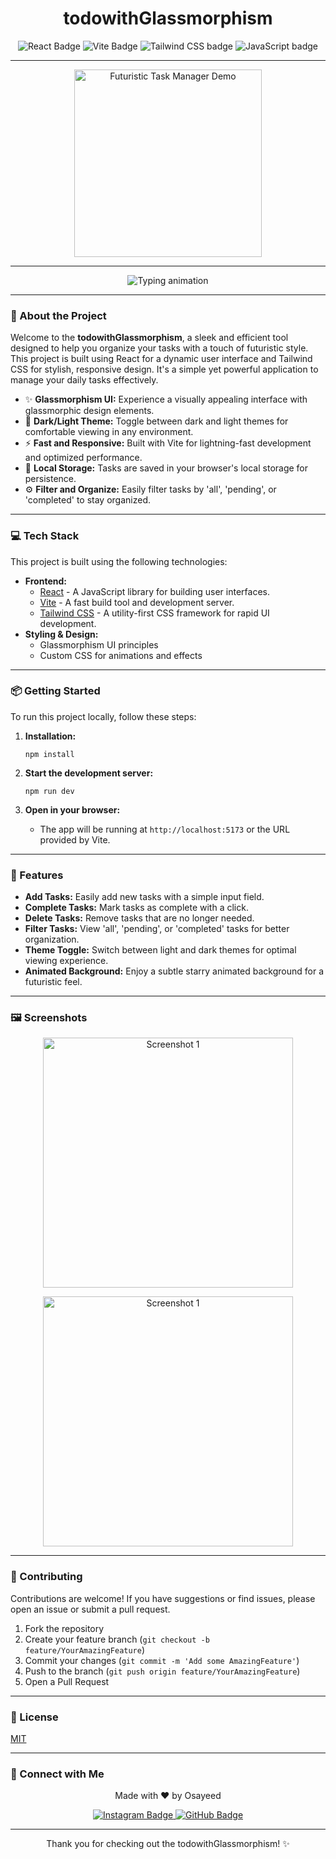 <h1 align="center">todowithGlassmorphism</h1>

<p align="center">
  <img src="https://img.shields.io/badge/React-61DAFB?style=for-the-badge&logo=react&logoColor=white&labelColor=black&color=cyan" alt="React Badge" />
  <img src="https://img.shields.io/badge/Vite-B73BFE?style=for-the-badge&logo=vite&logoColor=white&labelColor=black&color=blueviolet" alt="Vite Badge" />
  <img src="https://img.shields.io/badge/Tailwind_CSS-38B2AC?style=for-the-badge&logo=tailwind-css&logoColor=white&labelColor=black&color=teal" alt="Tailwind CSS badge" />
  <img src="https://img.shields.io/badge/JavaScript-F7DF1E?style=for-the-badge&logo=javascript&logoColor=black&labelColor=black&color=yellow" alt="JavaScript badge" />
</p>

---

<p align="center">
  <!-- Replace with an actual GIF or a placeholder image -->
  <img src="https://camo.githubusercontent.com/f0d1d4ef8153263218f960319e84981305e6458ae8ce87e1637311eec40f8a72/68747470733a2f2f6d656469612e67697068792e636f6d2f6d656469612f76312e59326c6b505463354d4749334e6a457861475a6f633370774d7a646a5a6d7477656e7032596d4e725a5868754d6d4e364e7a5a6c596d357062323968636a55345954567a61695a6c634431324d56396e61575a7a58334e6c59584a6a61435a6a6444316e2f6247677363356d576f727966674b427831752f67697068792e676966" alt="Futuristic Task Manager Demo" width="300" height="300"/>
</p>

---

<p align="center">
  <img src="https://readme-typing-svg.demolab.com?font=Orbitron&weight=500&size=24&duration=4000&pause=500&color=4dd0e1&center=true&vCenter=true&width=600&lines=Organize+Your+Future+Tasks;Sleek+and+Efficient+Task+Management;Built+with+React+and+Tailwind+CSS" alt="Typing animation" />
</p>

---

### 🚀 About the Project

Welcome to the **todowithGlassmorphism**, a sleek and efficient tool designed to help you organize your tasks with a touch of futuristic style. This project is built using React for a dynamic user interface and Tailwind CSS for stylish, responsive design. It's a simple yet powerful application to manage your daily tasks effectively.

- ✨ **Glassmorphism UI:** Experience a visually appealing interface with glassmorphic design elements.
- 🌙 **Dark/Light Theme:** Toggle between dark and light themes for comfortable viewing in any environment.
- ⚡️ **Fast and Responsive:** Built with Vite for lightning-fast development and optimized performance.
- 💾 **Local Storage:** Tasks are saved in your browser's local storage for persistence.
- ⚙️ **Filter and Organize:** Easily filter tasks by 'all', 'pending', or 'completed' to stay organized.

---

### 💻 Tech Stack

This project is built using the following technologies:

- **Frontend:**
  - [React](https://reactjs.org/) - A JavaScript library for building user interfaces.
  - [Vite](https://vitejs.dev/) -  A fast build tool and development server.
  - [Tailwind CSS](https://tailwindcss.com/) - A utility-first CSS framework for rapid UI development.
- **Styling & Design:**
  - Glassmorphism UI principles
  - Custom CSS for animations and effects

---

### 📦 Getting Started

To run this project locally, follow these steps:

1. **Installation:**
   ```shell
   npm install
   ```

2. **Start the development server:**
   ```shell
   npm run dev
   ```

3. **Open in your browser:**
   - The app will be running at `http://localhost:5173` or the URL provided by Vite.

---

### 📌 Features

- **Add Tasks:** Easily add new tasks with a simple input field.
- **Complete Tasks:** Mark tasks as complete with a click.
- **Delete Tasks:** Remove tasks that are no longer needed.
- **Filter Tasks:** View 'all', 'pending', or 'completed' tasks for better organization.
- **Theme Toggle:** Switch between light and dark themes for optimal viewing experience.
- **Animated Background:** Enjoy a subtle starry animated background for a futuristic feel.

---

### 🖼️ Screenshots

<p align="center">
  <img src="https://imgur.com/1rE2d6J.png" alt="Screenshot 1" width="400"/>
</p>
<p align="center">
  <img src="https://imgur.com/X4zHSNG.png" alt="Screenshot 1" width="400"/>
</p>

---

### 🚀 Contributing

Contributions are welcome! If you have suggestions or find issues, please open an issue or submit a pull request.

1. Fork the repository
2. Create your feature branch (`git checkout -b feature/YourAmazingFeature`)
3. Commit your changes (`git commit -m 'Add some AmazingFeature'`)
4. Push to the branch (`git push origin feature/YourAmazingFeature`)
5. Open a Pull Request

---

### 🐜 License

[MIT](LICENSE)

---

### 🤝 Connect with Me

<p align="center">
  Made with ❤️ by Osayeed
</p>
<p align="center">
  <a href="https://www.instagram.com/0.os4yed__/">
    <img src="https://img.shields.io/badge/Instagram-E4405F?style=flat-square&logo=instagram&logoColor=white" alt="Instagram Badge" />
  </a>
  <a href="https://github.com/Osayeedjaber">
    <img src="https://img.shields.io/badge/GitHub-181717?style=flat-square&logo=github&logoColor=white" alt="GitHub Badge" />
  </a>
</p>

---

<p align="center">Thank you for checking out the todowithGlassmorphism! ✨</p>

